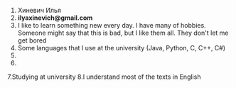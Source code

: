 1. Хиневич Илья
2. __ilyaxinevich@gmail.com__
3. I like to learn something new every day. I have many of hobbies. Someone might say that this is bad, but I like them all. They don't let me get bored
4. Some languages that I use at the university (Java, Python, C, C++, C#)
5.
6.
7.Studying at university
8.I understand most of the texts in English
